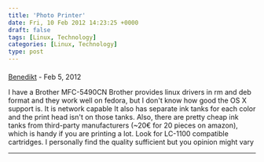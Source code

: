 ```yaml
---
title: 'Photo Printer'
date: Fri, 10 Feb 2012 14:23:25 +0000
draft: false
tags: [Linux, Technology]
categories: [Linux, Technology]
type: post
---
```



#### 
[Benedikt]( "benedikt.morbach@googlemail.com") - <time datetime="2012-02-10 11:23:08">Feb 5, 2012</time>

I have a Brother MFC-5490CN Brother provides linux drivers in rm and deb format and they work well on fedora, but I don't know how good the OS X support is. It is network capable It also has separate ink tanks for each color and the print head isn't on those tanks. Also, there are pretty cheap ink tanks from third-party manufacturers (~20€ for 20 pieces on amazon), which is handy if you are printing a lot. Look for LC-1100 compatible cartridges. I personally find the quality sufficient but you opinion might vary
<hr />
